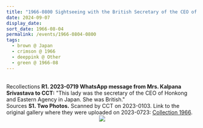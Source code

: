 ```yaml
---
title: "1966-0800 Sightseeing with the British Secretary of the CEO of Hong Kong and Eastern Shipping Company, Dock, Osaka--Nara--Kyoto Area, Japan"
date: 2024-09-07
display_date: 
sort_date: 1966-08-04
permalink: /events/1966-0804-0800
tags:
  - brown @ Japan
  - crimson @ 1966
  - deeppink @ Other
  - green @ 1966-08
---
```


<br>

<wave-list>
  <list-title color="DarkSeaGreen" width="65"> Recollections</list-title>
  <list-item color="BlanchedAlmond"  width="280"><b>R1. 2023-0719 WhatsApp message from Mrs. Kalpana Srivastava to CCT:</b> "This lady was the secretary of the CEO of Honkong and Eastern Agency in Japan. She was British."</list-item>
  </wave-list>

<br>

<wave-list>
  <list-title color="DarkSeaGreen" width="40">Sources</list-title>
  <list-item color="BlanchedAlmond"  width="280"><b>S1. Two Photos.</b> Scanned by CCT on 2023-0103. Link to the original gallery where they were uploaded on 2023-0723: <a href="https://eternalmoments.smugmug.com/Collections/Mrs-Kalpana-Srivastava-Collection/1966/">Collection 1966</a>.</list-item>
</wave-list>

<div style="text-align: center"><img src="https://pub-bcc3cbe9b1e94ba1ac28915f7a3900fa.r2.dev/1966-0800-a_Sightseeing_with_the_British_Secretary_of_the_CEO_of_Hong_Kong_and_Eastern_Shipping_Company_Dock_Osaka--Nara--Kyoto_Area_Japan_02_(from_tif)_(Mrs._Kalpana_Srivastava_Collection).jpg" /></div>